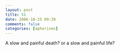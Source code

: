 ```yaml
---
layout: post
title: 51
date: 2006-10-25 09:39
comments: false
categories: [aphorisms]
---
```


A slow and painful death? or a slow and painful life?
